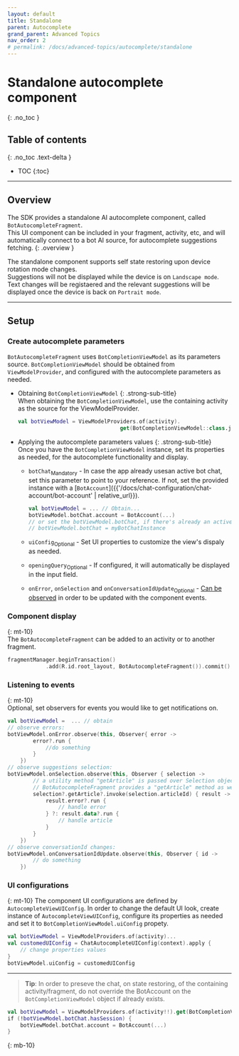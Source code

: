 ```yaml
---
layout: default
title: Standalone
parent: Autocomplete
grand_parent: Advanced Topics
nav_order: 2
# permalink: /docs/advanced-topics/autocomplete/standalone
---
```


# Standalone autocomplete component
{: .no_toc }

## Table of contents
{: .no_toc .text-delta }

- TOC
{:toc}

---

## Overview
The SDK provides a standalone AI autocomplete component, called `BotAutocompleteFragment`.   
This UI component can be included in your fragment, activity, etc, and will automatically connect to a bot AI source, for autocomplete suggestions fetching.
{: .overview }

The standalone component supports self state restoring upon device rotation mode changes.   
Suggestions will not be displayed while the device is on `Landscape mode`. Text changes will be registaered and the relevant suggestions will be displayed once the device is back on `Portrait mode`. 

---

## Setup

### Create autocomplete parameters
`BotAutocompleteFragment` uses `BotCompletionViewModel` as its parameters source.
`BotCompletionViewModel` should be obtained from `ViewModelProvider`, and configured with the autocomplete parameters as needed.

- Obtaining `BotCompletionViewModel` {: .strong-sub-title}   
  When obtaining the `BotCompletionViewModel`, use the containing activity as the source for the ViewModelProvider.   
 
  ```kotlin
  val botViewModel = ViewModelProviders.of(activity).
                                  get(BotCompletionViewModel::class.java)
  ```

- Applying the autocomplete parameters values {: .strong-sub-title}   
  Once you have the `BotCompletionViewModel` instance, set its properties as needed, for the autocomplete functionality and display.

    - `botChat`<sub>Mandatory</sub> - In case the app already usesan active bot chat, set this parameter to point to your reference. If not, set the provided instance with a [`BotAccount`]({{'/docs/chat-configuration/chat-account/bot-account' | relative_url}}).
    
      ```kotlin
      val botViewModel = ... // Obtain...
      botViewModel.botChat.account = BotAccount(...) 
      // or set the botViewModel.botChat, if there's already an active instance 
      // botViewModel.botChat = myBotChatInstance
      ```
    - `uiConfig`<sub>Optional</sub> - Set UI properties to customize the view's dispaly as needed.
    - `openingQuery`<sub>Optional</sub> - If configured, it will automatically be displayed in the input field.
    - `onError`, `onSelection` and `onConversationIdUpdate`<sub>Optional</sub> - [Can be observed](#listening-to-events) in order to be updated with the component events. 


### Component display    
{: mt-10}   
 The `BotAutocompleteFragment` can  be added to an activity or to another fragment.
```kotlin
fragmentManager.beginTransaction()
            .add(R.id.root_layout, BotAutocompleteFragment()).commit()
```

### Listening to events
{: mt-10}   
Optional, set observers for events you would like to get notifications on.

```kotlin
val botViewModel =  ... // obtain 
// observe errors:
botViewModel.onError.observe(this, Observer{ error ->
        error?.run { 
            //do something
        }
    })
// observe suggestions selection:
botViewModel.onSelection.observe(this, Observer { selection ->
        // a utility method "getArticle" is passed over Selection object
        // BotAutocompleteFragment provides a "getArticle" method as well that can be used.
        selection?.getArticle?.invoke(selection.articleId) { result ->
            result.error?.run { 
                // handle error 
            } ?: result.data?.run { 
                // handle article
            }
        }
    })
// observe conversationId changes:
botViewModel.onConversationIdUpdate.observe(this, Observer { id ->
        // do something
    })
```

### UI configurations   
{: mt-10} 
The component UI configurations are defined by `AutocompleteViewUIConfig`.
In order to change the default UI look, create instance of `AutocompleteViewUIConfig`, configure its properties as needed and set it to `BotCompletionViewModel.uiConfig` propety.
```kotlin
val botViewModel = ViewModelProviders.of(activity)...
val customedUIConfig = ChatAutocompleteUIConfig(context).apply { 
    // change properties values
}
botViewModel.uiConfig = customedUIConfig
```

---

> **Tip**: In order to preseve the chat, on state restoring, of the containing activity/fragment, do not override the BotAccount on the `BotCompletionViewModel` object if already exists.
```kotlin
val botViewModel = ViewModelProviders.of(activity!!).get(BotCompletionViewModel::class.java);       
if (!botViewModel.botChat.hasSession) {
    botViewModel.botChat.account = BotAccount(...)
}
```
{: mb-10}